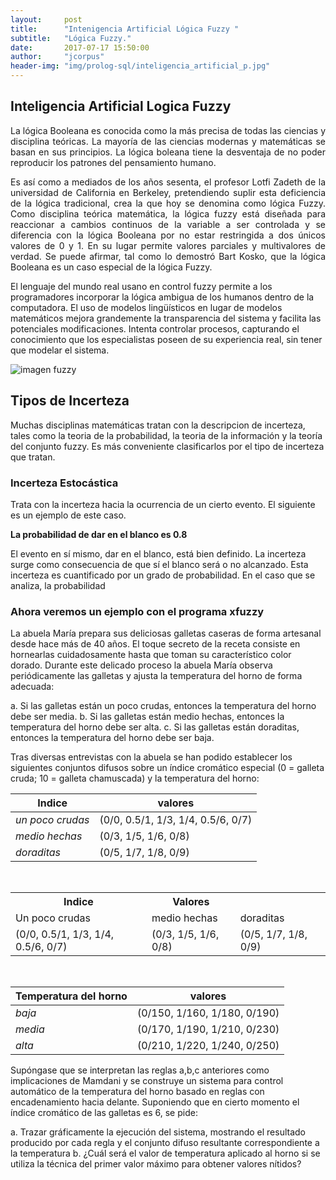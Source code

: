 ```yaml
---
layout:     post
title:      "Intenigencia Artificial Lógica Fuzzy "
subtitle:   "Lógica Fuzzy."
date:       2017-07-17 15:50:00
author:     "jcorpus"
header-img: "img/prolog-sql/inteligencia_artificial_p.jpg"
---
```


<h2 class="section-heading">Inteligencia Artificial Logica Fuzzy</h2>
<p style="text-align:justify;">La lógica Booleana es conocida como la más precisa de todas las ciencias y disciplina teóricas. La mayoría de las ciencias modernas
y matemáticas se basan en sus principios. La lógica boleana tiene la desventaja de no poder reproducir los patrones del pensamiento humano.
</p>
<p style="text-align:justify;">Es así como a mediados de los años sesenta, el profesor Lotfi Zadeth de la universidad de California en Berkeley, pretendiendo suplir esta deficiencia de la
lógica tradicional, crea la que hoy se denomina como lógica Fuzzy.
Como disciplina teórica matemática, la lógica fuzzy está diseñada para reaccionar a cambios continuos de la variable a ser controlada y se
diferencia con la lógica Booleana por no estar restringida a dos únicos valores de 0 y 1. En su lugar permite valores parciales y multivalores
de verdad. Se puede afirmar, tal como lo demostró Bart Kosko, que la lógica Booleana es un caso especial de la lógica Fuzzy.
</p>
<p>El lenguaje del mundo real usano en control fuzzy permite a los programadores incorporar la lógica ambigua de los humanos dentro de la computadora. El uso de modelos lingüísticos en lugar de modelos matemáticos mejora grandemente la transparencia del sistema y facilita las potenciales modificaciones. Intenta controlar procesos, capturando el conocimiento que los especialistas poseen de su experiencia real, sin tener que modelar el sistema. </p>

<img style="  display: block;margin-left: auto;margin-right: auto " src="{{ site.baseurl }}/img/prolog-sql/logica-fuzzy.gif" alt="imagen fuzzy">


<h2>Tipos de Incerteza</h2>
<p>Muchas disciplinas matemáticas tratan con la descripcion de incerteza, tales como la teoria de la probabilidad, la teoria de
la información y la teoría del conjunto fuzzy. Es más conveniente clasificarlos por el tipo de incerteza que tratan.</p>
<h3>Incerteza Estocástica</h3>
<p>Trata con la incerteza hacia la ocurrencia de un cierto evento. El siguiente es un ejemplo de este caso.</p>
<p style="font-weight:bold">La probabilidad de dar en el blanco es 0.8</p>
<p>El evento en sí mismo, dar en el blanco, está bien definido. La incerteza surge como consecuencia de que sí el blanco será o no alcanzado. Esta incerteza es cuantificado por un grado de probabilidad. En el caso que se analiza, la probabilidad </p>
<h3>Ahora veremos un ejemplo con el programa xfuzzy</h3>
<p>La abuela María prepara sus deliciosas galletas caseras de forma artesanal desde hace más de 40 años. El toque
secreto de la receta consiste en hornearlas cuidadosamente hasta que toman su característico color dorado. Durante este
delicado proceso la abuela María observa periódicamente las galletas y ajusta la temperatura del horno de forma
adecuada:<p/>
<p>
a. Si las galletas están un poco crudas, entonces la temperatura del horno debe ser media.
b. Si las galletas están medio hechas, entonces la temperatura del horno debe ser alta.
c. Si las galletas están doraditas, entonces la temperatura del horno debe ser baja. </p>
<p>Tras diversas entrevistas con la abuela se han podido establecer los siguientes conjuntos difusos sobre un índice
cromático especial (0 = galleta cruda; 10 = galleta chamuscada) y la temperatura del horno:</p>

Indice | valores 
--- | --- 
*un poco crudas* | (0/0, 0.5/1, 1/3, 1/4, 0.5/6, 0/7)
*medio hechas* | (0/3, 1/5, 1/6, 0/8) 
*doraditas* | (0/5, 1/7, 1/8, 0/9) 
<br>
<table style="width:100%">
  <tr>
    <th>Indice</th>
    <th>Valores</th>
  </tr>
  <tr>
    <td>Un poco crudas</td>
    <td>medio hechas </td> 
    <td>doraditas </td>
  </tr>
    <tr>
    <td>(0/0, 0.5/1, 1/3, 1/4, 0.5/6, 0/7)</td>
    <td>(0/3, 1/5, 1/6, 0/8) </td> 
    <td>(0/5, 1/7, 1/8, 0/9) </td>
  </tr>
</table>
<br>


Temperatura del horno | valores 
--- | --- 
*baja* | (0/150, 1/160, 1/180, 0/190) 
*media* | (0/170, 1/190, 1/210, 0/230) 
*alta* | (0/210, 1/220, 1/240, 0/250) 
<p>Supóngase que se interpretan las reglas a,b,c anteriores como implicaciones de Mamdani y se construye un sistema para
control automático de la temperatura del horno basado en reglas con encadenamiento hacia delante. Suponiendo que en
cierto momento el índice cromático de las galletas es 6, se pide: </p>

a. Trazar gráficamente la ejecución del sistema, mostrando el resultado producido por cada regla y el conjunto
difuso resultante correspondiente a la temperatura
b.  ¿Cuál será el valor de temperatura aplicado al horno si se utiliza la técnica del primer valor máximo para obtener
valores nítidos?



